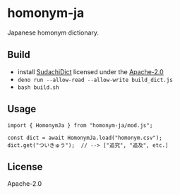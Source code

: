 # homonym-ja

Japanese homonym dictionary.

## Build

- install [SudachiDict](https://github.com/WorksApplications/SudachiDict)
   licensed under the [Apache-2.0](http://www.apache.org/licenses/LICENSE-2.0)
- `deno run --allow-read --allow-write build_dict.js`
- `bash build.sh`

## Usage

```
import { HomonymJa } from "homonym-ja/mod.js";

const dict = await HomonymJa.load("homonym.csv");
dict.get("ついきゅう");  // --> ["追究", "追及", etc.]
```

## License

Apache-2.0
